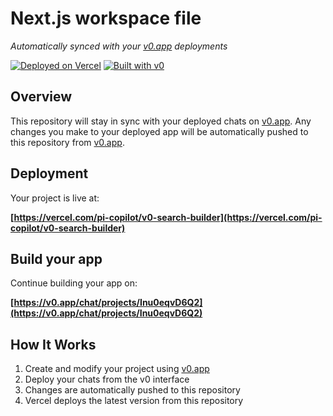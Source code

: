 # Next.js workspace file

*Automatically synced with your [v0.app](https://v0.app) deployments*

[![Deployed on Vercel](https://img.shields.io/badge/Deployed%20on-Vercel-black?style=for-the-badge&logo=vercel)](https://vercel.com/pi-copilot/v0-next-js-workspace-file)
[![Built with v0](https://img.shields.io/badge/Built%20with-v0.app-black?style=for-the-badge)](https://v0.app/chat/projects/Inu0eqvD6Q2)

## Overview

This repository will stay in sync with your deployed chats on [v0.app](https://v0.app).
Any changes you make to your deployed app will be automatically pushed to this repository from [v0.app](https://v0.app).

## Deployment

Your project is live at:

**[https://vercel.com/pi-copilot/v0-search-builder](https://vercel.com/pi-copilot/v0-search-builder)**

## Build your app

Continue building your app on:

**[https://v0.app/chat/projects/Inu0eqvD6Q2](https://v0.app/chat/projects/Inu0eqvD6Q2)**

## How It Works

1. Create and modify your project using [v0.app](https://v0.app)
2. Deploy your chats from the v0 interface
3. Changes are automatically pushed to this repository
4. Vercel deploys the latest version from this repository
